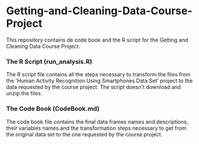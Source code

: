 # Getting-and-Cleaning-Data-Course-Project

This repository contains de code book and the R script for the Getting and Cleaning Data Course Project.

### The R Script (run_analysis.R)

The R script file contains all the steps necessary to transform the files
from the 'Human Activity Recognition Using Smartphones Data Set' project to the 
data requested by the course project. The script doesn't download and unzip the files.

### The Code Book (CodeBook.md)

The code book file contains the final data frames names and descriptions, their variables
names and the transformation steps necessary to get from the original data set to the
one requested by the course project.